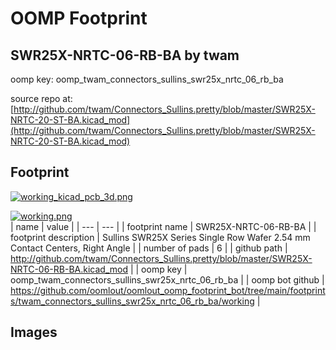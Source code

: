 # OOMP Footprint  
## SWR25X-NRTC-06-RB-BA  by twam  
  
oomp key: oomp_twam_connectors_sullins_swr25x_nrtc_06_rb_ba  
  
source repo at: [http://github.com/twam/Connectors_Sullins.pretty/blob/master/SWR25X-NRTC-20-ST-BA.kicad_mod](http://github.com/twam/Connectors_Sullins.pretty/blob/master/SWR25X-NRTC-20-ST-BA.kicad_mod)  
## Footprint  
  
[![working_kicad_pcb_3d.png](working_kicad_pcb_3d_600.png)](working_kicad_pcb_3d.png)  
  
[![working.png](working_600.png)](working.png)  
| name | value | 
| --- | --- | 
| footprint name | SWR25X-NRTC-06-RB-BA | 
| footprint description | Sullins SWR25X Series Single Row Wafer 2.54 mm Contact Centers, Right Angle | 
| number of pads | 6 | 
| github path | http://github.com/twam/Connectors_Sullins.pretty/blob/master/SWR25X-NRTC-06-RB-BA.kicad_mod | 
| oomp key | oomp_twam_connectors_sullins_swr25x_nrtc_06_rb_ba | 
| oomp bot github | https://github.com/oomlout/oomlout_oomp_footprint_bot/tree/main/footprints/twam_connectors_sullins_swr25x_nrtc_06_rb_ba/working | 
## Images  
